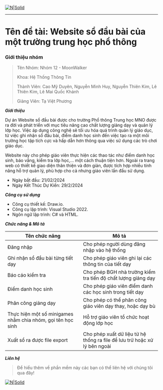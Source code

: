 
[![N|Solid](https://i.imgur.com/co6SMdm.png)](https://www.uit.edu.vn/)

---
# Tên đề tài: Website sổ đầu bài của một trường  trung học phổ thông

### Giới thiệu nhóm

><p>Tên Nhóm: Nhóm 12 - MoonWalker </p>
><p>Khoa: Hệ Thống Thông Tin</p>
><p>Thành Viên: Cao Mỹ Duyên, Nguyễn Minh Huy, Nguyễn Thiên Kim, Lê Thiên Kim, Lê Mai Quốc Khánh </p>
><p>Giảng Viên: Tạ Việt Phương </p>

_**Giới thiệu**_
  
Dự án Website sổ đầu bài được cho trường Phổ thông Trung học MNO được ra đời và phát triển với mục tiêu nâng cao chất lượng giảng dạy và quản lý lớp học. Việc áp dụng công nghệ sẽ tối ưu hóa quá trình quản lý giáo dục, từ việc ghi nhận sổ đầu bài, điểm danh học sinh đến việc tạo ra một môi trường học tập tích cực và hấp dẫn hơn thông qua việc sử dụng các trò chơi giáo dục. 

Website này cho phép giáo viên thực hiện các thao tác như điểm danh học sinh, báo vắng, kiểm tra lớp học,... một cách thuận tiện hơn. Ngoài ra trang web có thiết kế giao diện thân thiện và đơn giản, được tích hợp nhiều tính năng hỗ trợ quản lý, phù hợp cho cả nhưng giáo viên lần đầu sử dụng.

 - Ngày bắt đầu: 21/02/2024
 - Ngày Kết Thúc Dự Kiến: 29/2/2024

_**Công cụ sử dụng**_
 - Công cụ thiết kế: Draw.io.
 - Công cụ lập trình: Visual Studio 2022.
 - Ngôn ngữ lập trình: C# và HTML.

_**Chức năng & Mô tả**_

  Tên chức năng |  Mô tả
   ---|---
   Đăng nhập | Cho phép người dùng đăng nhập vào hệ thống |
   Ghi nhận sổ đầu bài từng tiết dạy | Cho phép giáo viên ghi lại các thông tin của tiết dạy |
   Báo cáo kiểm tra | Cho phép BGH nhà trường kiểm tra tiến độ chất lượng giảng dạy |
   Điểm danh học sinh | Cho phép giáo viên điểm danh các học sinh trong tiết dạy |
   Phân công giảng dạy | Cho phép có thể phân công giáo viên dạy thay, hoặc dạy bù |
   Thực hiện một số minigames nhằm chia nhóm, gọi tên học sinh | Hỗ trợ giáo viên tổ chức hoạt động lớp học |
   Xuất sổ ra được file export | Cho phép xuất dữ liệu từ hệ thống ra file để lưu trữ hoặc xử lý bên ngoài |

_**Liên hệ**_
>Để hiểu thêm về phần mềm này các bạn có thể liên hệ với chúng tôi qua đây!

[![N|Solid](https://i.imgur.com/sO4jd9m.png)](https://www.facebook.com/neyudmi)



         



